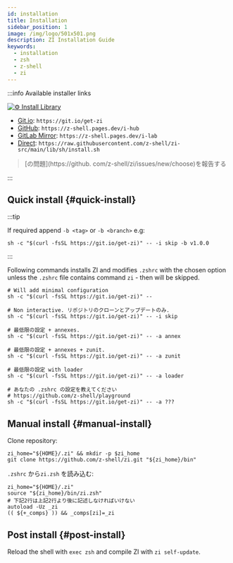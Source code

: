 ```yaml
---
id: installation
title: Installation
sidebar_position: 1
image: /img/logo/501x501.png
description: ZI Installation Guide
keywords:
  - installation
  - zsh
  - z-shell
  - zi
---
```


:::info Available installer links

[![⚙️ Install Library](https://github.com/z-shell/zi-src/actions/workflows/check-sh.yml/badge.svg?branch=main)](https://github.com/z-shell/zi-src/actions/workflows/check-sh.yml)

- [Git.io](https://git.io/get-zi): `https://git.io/get-zi`
- [GitHub](https://z-shell.pages.dev/i-hub): `https://z-shell.pages.dev/i-hub`
- [GitLab Mirror](https://z-shell.pages.dev/i-lab): `https://z-shell.pages.dev/i-lab`
- [Direct](https://raw.githubusercontent.com/z-shell/zi-src/main/lib/sh/install.sh): `https://raw.githubusercontent.com/z-shell/zi-src/main/lib/sh/install.sh`

> [の問題](https://github. com/z-shell/zi/issues/new/choose)を報告する

:::

## Quick install {#quick-install}

:::tip

If required append `-b <tag>` or `-b <branch>` e.g:

```shell
sh -c "$(curl -fsSL https://git.io/get-zi)" -- -i skip -b v1.0.0
```

:::

Following commands installs ZI and modifies `.zshrc` with the chosen option unless the `.zshrc` file contains command `zi` - then will be skipped.

```shell
# Will add minimal configuration
sh -c "$(curl -fsSL https://git.io/get-zi)" --

# Non interactive. リポジトリのクローンとアップデートのみ.
sh -c "$(curl -fsSL https://git.io/get-zi)" -- -i skip

# 最低限の設定 + annexes.
sh -c "$(curl -fsSL https://git.io/get-zi)" -- -a annex

# 最低限の設定 + annexes + zunit.
sh -c "$(curl -fsSL https://git.io/get-zi)" -- -a zunit

# 最低限の設定 with loader
sh -c "$(curl -fsSL https://git.io/get-zi)" -- -a loader

# あなたの .zshrc の設定を教えてください
# https://github.com/z-shell/playground
sh -c "$(curl -fsSL https://git.io/get-zi)" -- -a ???
```

## Manual install {#manual-install}

Clone repository:

```shell
zi_home="${HOME}/.zi" && mkdir -p $zi_home
git clone https://github.com/z-shell/zi.git "${zi_home}/bin"
```

`.zshrc` から`zi.zsh` を読み込む:

```shell
zi_home="${HOME}/.zi"
source "${zi_home}/bin/zi.zsh"
# 下記2行は上記2行より後に記述しなければいけない
autoload -Uz _zi
(( ${+_comps} )) && _comps[zi]=_zi
```

## Post install {#post-install}

Reload the shell with `exec zsh` and compile ZI with `zi self-update`.
